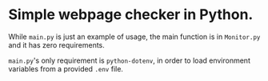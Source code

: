 # Simple webpage checker in Python.

While `main.py` is just an example of usage, the main function is in `Monitor.py` and it has zero requirements.

`main.py`'s only requirement is `python-dotenv`, in order to load environment variables from a provided `.env` file.
